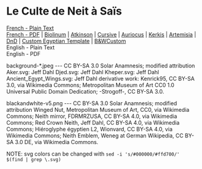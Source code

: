 # Le Culte de Neit à Saïs

[French - Plain Text](full-text-french.md)  
[French - PDF](https://cdn.solaranamnesis.com/DominiqueMallet/mallet_neit_1888_french.pdf) | [Biolinum](https://cdn.solaranamnesis.com/DominiqueMallet/mallet_neit_1888_french_biolinum.pdf) | [Atkinson](https://cdn.solaranamnesis.com/DominiqueMallet/mallet_neit_1888_french_atkinson.pdf) | [Cursive](https://cdn.solaranamnesis.com/DominiqueMallet/mallet_neit_1888_french_frcursive.pdf) | [Auriocus](https://cdn.solaranamnesis.com/DominiqueMallet/mallet_neit_1888_french_aurical.pdf) | [Kerkis](https://cdn.solaranamnesis.com/DominiqueMallet/mallet_neit_1888_french_kerkis.pdf) | [Artemisia](https://cdn.solaranamnesis.com/DominiqueMallet/mallet_neit_1888_french_gfsartemisia.pdf) | [DnD](https://cdn.solaranamnesis.com/DominiqueMallet/mallet_neit_1888_french_dndcustom.pdf) | [Custom Egyptian Template](https://cdn.solaranamnesis.com/DominiqueMallet/mallet_neit_1888_french_customegypt.pdf) | [B&WCustom](https://cdn.solaranamnesis.com/DominiqueMallet/mallet_neit_1888_french_bwcustom.pdf)  
English - Plain Text  
English - PDF  

background-*.jpeg --- CC BY-SA 3.0 Solar Anamnesis; modified attribution Aker.svg: Jeff Dahl Djed.svg: Jeff Dahl Kheper.svg: Jeff Dahl Ancient_Egypt_Wings.svg: Jeff Dahl derivative work: Kenrick95, CC BY-SA 3.0, via Wikimedia Commons; Metropolitan Museum of Art CC0 1.0 Universal Public Domain Dedication; -Strogoff-, CC BY-SA 3.0.

blackandwhite-v5.png --- CC BY-SA 3.0 Solar Anamnesis; modified attribution Winged Nut, Metropolitan Museum of Art, CC0, via Wikimedia Commons; Neith mirror, FDRMRZUSA, CC BY-SA 4.0, via Wikimedia Commons; Red Crown Neith, Jeff Dahl, CC BY-SA 4.0, via Wikimedia Commons; Hiéroglyphe égyptien L2, Wionvard, CC BY-SA 4.0, via Wikimedia Commons; Neith Emblem, Weneg at German Wikipedia, CC BY-SA 3.0 DE, via Wikimedia Commons.

NOTE: svg colors can be changed with `sed -i 's/#000000/#ffd700/' $(find | grep \.svg)`
